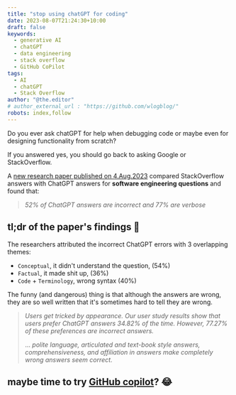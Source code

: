 ```yaml
---
title: "stop using chatGPT for coding"
date: 2023-08-07T21:24:30+10:00
draft: false
keywords:
  - generative AI
  - chatGPT
  - data engineering
  - stack overflow
  - GitHub CoPilot
tags:
  - AI
  - chatGPT
  - Stack Overflow
author: "@the.editor"
# author_external_url : "https://github.com/wlogblog/"
robots: index,follow
---
```


Do you ever ask chatGPT for help when debugging code or maybe even for designing functionality from scratch?

If you answered yes, you should go back to asking Google or StackOverflow.

A [new research paper published on 4.Aug.2023](https://arxiv.org/pdf/2308.02312.pdf) compared StackOverflow answers with ChatGPT answers for **software engineering questions** and found that:
> *52% of ChatGPT answers are incorrect and 77% are verbose*


## tl;dr of the paper's findings  :open_book:

The researchers attributed the incorrect ChatGPT errors with 3 overlapping themes:  

- `Conceptual`, it didn't understand the question, (54%)
- `Factual`, it made shit up, (36%)
- `Code` + `Terminology`, wrong syntax (40%)

The funny (and dangerous) thing is that although the answers are wrong, they are so well written that it's sometimes hard to tell they are wrong.

> *Users get tricked by appearance. Our user study results show that users prefer ChatGPT answers 34.82% of the time. However, 77.27% of these preferences are incorrect answers.*
> 
> ... *polite language, articulated and text-book style answers, comprehensiveness, and affiliation in answers make completely wrong answers seem correct.*

## maybe time to try [GitHub copilot](https://github.com/features/copilot)? :joy:

